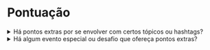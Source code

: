 # Pontuação

<details>

<summary>Há pontos extras por se envolver com certos tópicos ou hashtags?</summary>

Pode haver pontos extras 👀 \
Fique de olho nos objetivos coletivos e certifique-se de usar #XBorg, $XBG e #XBG em suas postagens.

</details>

<details>

<summary>Há algum evento especial ou desafio que ofereça pontos extras?</summary>

O meta-jogo envolve desbloquear colaborativamente o pote de recompensas coletivas, o que pode aumentar consideravelmente seus ganhos.

</details>